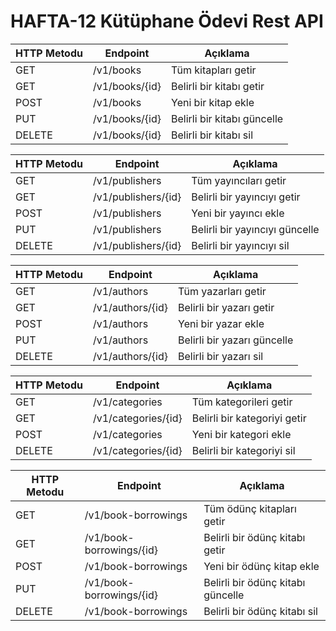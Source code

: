 # HAFTA-12 Kütüphane Ödevi Rest API

| HTTP Metodu | Endpoint | Açıklama |
| ------------ | -------- | -------- |
| GET | /v1/books | Tüm kitapları getir |
| GET | /v1/books/{id} | Belirli bir kitabı getir |
| POST | /v1/books | Yeni bir kitap ekle |
| PUT | /v1/books/{id} | Belirli bir kitabı güncelle |
| DELETE | /v1/books/{id} | Belirli bir kitabı sil |

| HTTP Metodu | Endpoint | Açıklama |
| ------------ | -------- | -------- |
| GET | /v1/publishers | Tüm yayıncıları getir |
| GET | /v1/publishers/{id} | Belirli bir yayıncıyı getir |
| POST | /v1/publishers | Yeni bir yayıncı ekle |
| PUT | /v1/publishers | Belirli bir yayıncıyı güncelle |
| DELETE | /v1/publishers/{id} | Belirli bir yayıncıyı sil |

| HTTP Metodu | Endpoint | Açıklama |
| ------------ | -------- | -------- |
| GET | /v1/authors | Tüm yazarları getir |
| GET | /v1/authors/{id} | Belirli bir yazarı getir |
| POST | /v1/authors | Yeni bir yazar ekle |
| PUT | /v1/authors | Belirli bir yazarı güncelle |
| DELETE | /v1/authors/{id} | Belirli bir yazarı sil |

| HTTP Metodu | Endpoint | Açıklama |
| ------------ | -------- | -------- |
| GET | /v1/categories | Tüm kategorileri getir |
| GET | /v1/categories/{id} | Belirli bir kategoriyi getir |
| POST | /v1/categories | Yeni bir kategori ekle |
| DELETE | /v1/categories/{id} | Belirli bir kategoriyi sil |

| HTTP Metodu | Endpoint | Açıklama |
| ------------ | -------- | -------- |
| GET | /v1/book-borrowings | Tüm ödünç kitapları getir |
| GET | /v1/book-borrowings/{id} | Belirli bir ödünç kitabı getir |
| POST | /v1/book-borrowings | Yeni bir ödünç kitap ekle |
| PUT | /v1/book-borrowings/{id} | Belirli bir ödünç kitabı güncelle |
| DELETE | /v1/book-borrowings| Belirli bir ödünç kitabı sil |


